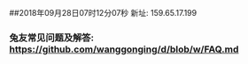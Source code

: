 ##2018年09月28日07时12分07秒 新址: 159.65.17.199
### 兔友常见问题及解答: https://github.com/wanggonging/d/blob/w/FAQ.md
